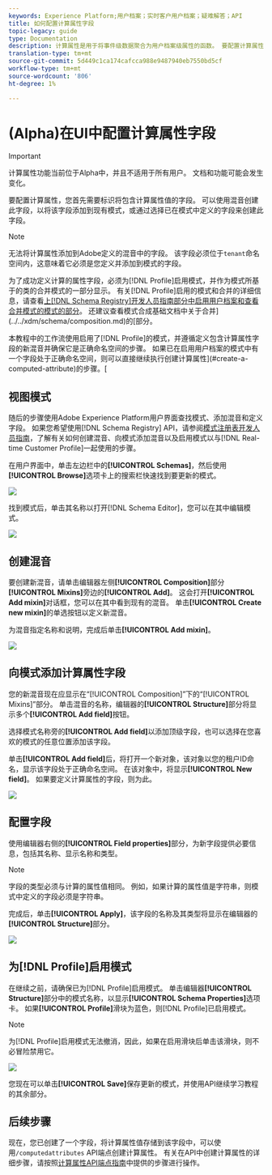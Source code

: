 ```yaml
---
keywords: Experience Platform;用户档案；实时客户用户档案；疑难解答；API
title: 如何配置计算属性字段
topic-legacy: guide
type: Documentation
description: 计算属性是用于将事件级数据聚合为用户档案级属性的函数。 要配置计算属性，您首先需要标识将包含计算属性值的字段。 可以使用混音创建此字段，以将该字段添加到现有模式，或通过选择已在模式中定义的字段来创建此字段。
translation-type: tm+mt
source-git-commit: 5d449c1ca174cafcca988e9487940eb7550bd5cf
workflow-type: tm+mt
source-wordcount: '806'
ht-degree: 1%

---
```



# (Alpha)在UI中配置计算属性字段

>[!IMPORTANT]
>
>计算属性功能当前位于Alpha中，并且不适用于所有用户。 文档和功能可能会发生变化。

要配置计算属性，您首先需要标识将包含计算属性值的字段。 可以使用混音创建此字段，以将该字段添加到现有模式，或通过选择已在模式中定义的字段来创建此字段。

>[!NOTE]
>
>无法将计算属性添加到Adobe定义的混音中的字段。 该字段必须位于`tenant`命名空间内，这意味着它必须是您定义并添加到模式的字段。

为了成功定义计算的属性字段，必须为[!DNL Profile]启用模式，并作为模式所基于的类的合并模式的一部分显示。 有关[!DNL Profile]启用的模式和合并的详细信息，请查看[上[!DNL Schema Registry]开发人员指南部分中启用用户档案和查看合并模式的模式的部分](../../xdm/api/getting-started.md)。 还建议查看模式合成基础文档中关于合并](../../xdm/schema/composition.md)的[部分。

本教程中的工作流使用启用了[!DNL Profile]的模式，并遵循定义包含计算属性字段的新混音并确保它是正确命名空间的步骤。 如果已在启用用户档案的模式中有一个字段处于正确命名空间，则可以直接继续执行创建计算属性](#create-a-computed-attribute)的步骤。[

## 视图模式

随后的步骤使用Adobe Experience Platform用户界面查找模式、添加混音和定义字段。 如果您希望使用[!DNL Schema Registry] API，请参阅[模式注册表开发人员指南](../../xdm/api/getting-started.md)，了解有关如何创建混音、向模式添加混音以及启用模式以与[!DNL Real-time Customer Profile]一起使用的步骤。

在用户界面中，单击左边栏中的&#x200B;**[!UICONTROL Schemas]**，然后使用&#x200B;**[!UICONTROL Browse]**&#x200B;选项卡上的搜索栏快速找到要更新的模式。

![](../images/computed-attributes/Schemas-Browse.png)

找到模式后，单击其名称以打开[!DNL Schema Editor]，您可以在其中编辑模式。

![](../images/computed-attributes/Schema-Editor.png)

## 创建混音

要创建新混音，请单击编辑器左侧&#x200B;**[!UICONTROL Composition]**&#x200B;部分&#x200B;**[!UICONTROL Mixins]**&#x200B;旁边的&#x200B;**[!UICONTROL Add]**。 这会打开&#x200B;**[!UICONTROL Add mixin]**&#x200B;对话框，您可以在其中看到现有的混音。 单击&#x200B;**[!UICONTROL Create new mixin]**&#x200B;的单选按钮以定义新混音。

为混音指定名称和说明，完成后单击&#x200B;**[!UICONTROL Add mixin]**。

![](../images/computed-attributes/Add-mixin.png)

## 向模式添加计算属性字段

您的新混音现在应显示在“[!UICONTROL Composition]”下的“[!UICONTROL Mixins]”部分。 单击混音的名称，编辑器的&#x200B;**[!UICONTROL Structure]**&#x200B;部分将显示多个&#x200B;**[!UICONTROL Add field]**&#x200B;按钮。

选择模式名称旁的&#x200B;**[!UICONTROL Add field]**&#x200B;以添加顶级字段，也可以选择在您喜欢的模式的任意位置添加该字段。

单击&#x200B;**[!UICONTROL Add field]**&#x200B;后，将打开一个新对象，该对象以您的租户ID命名，显示该字段处于正确命名空间。 在该对象中，将显示&#x200B;**[!UICONTROL New field]**。 如果要定义计算属性的字段，则为此。

![](../images/computed-attributes/New-field.png)

## 配置字段

使用编辑器右侧的&#x200B;**[!UICONTROL Field properties]**&#x200B;部分，为新字段提供必要信息，包括其名称、显示名称和类型。

>[!NOTE]
>
>字段的类型必须与计算的属性值相同。 例如，如果计算的属性值是字符串，则模式中定义的字段必须是字符串。

完成后，单击&#x200B;**[!UICONTROL Apply]**，该字段的名称及其类型将显示在编辑器的&#x200B;**[!UICONTROL Structure]**&#x200B;部分。

![](../images/computed-attributes/Apply.png)

## 为[!DNL Profile]启用模式

在继续之前，请确保已为[!DNL Profile]启用模式。 单击编辑器&#x200B;**[!UICONTROL Structure]**&#x200B;部分中的模式名称，以显示&#x200B;**[!UICONTROL Schema Properties]**&#x200B;选项卡。 如果&#x200B;**[!UICONTROL Profile]**&#x200B;滑块为蓝色，则[!DNL Profile]已启用模式。

>[!NOTE]
>
>为[!DNL Profile]启用模式无法撤消，因此，如果在启用滑块后单击该滑块，则不必冒险禁用它。

![](../images/computed-attributes/Profile.png)

您现在可以单击&#x200B;**[!UICONTROL Save]**&#x200B;保存更新的模式，并使用API继续学习教程的其余部分。

## 后续步骤

现在，您已创建了一个字段，将计算属性值存储到该字段中，可以使用`/computedattributes` API端点创建计算属性。 有关在API中创建计算属性的详细步骤，请按照[计算属性API端点指南](ca-api.md)中提供的步骤进行操作。
